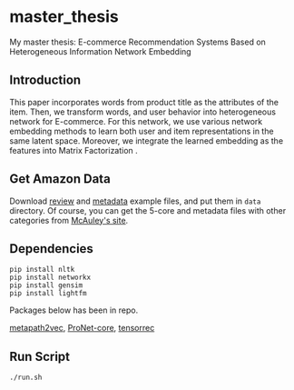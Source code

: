 # master_thesis

My master thesis: E-commerce Recommendation Systems Based on Heterogeneous Information Network Embedding

## Introduction

This paper incorporates words from product title as the attributes of the item. Then, we transform words, and user behavior into heterogeneous network for E-commerce. For this network, we use various network embedding methods to learn both user and item representations in the same latent space. Moreover, we integrate the learned embedding as the features into Matrix Factorization . 


## Get Amazon Data

Download [review](https://drive.google.com/file/d/1u-zG2k5ZCzpzkRVHF0SpATTBoqc-DpLm/view?usp=sharing) and [metadata](https://drive.google.com/file/d/1u-zG2k5ZCzpzkRVHF0SpATTBoqc-DpLm/view?usp=sharing) example files, and put them in `data` directory. Of course, you can get the 5-core and metadata files with other categories from [McAuley's site](http://jmcauley.ucsd.edu/data/amazon/).

## Dependencies

```
pip install nltk
pip install networkx
pip install gensim
pip install lightfm
```

Packages below has been in repo.

[metapath2vec](https://ericdongyx.github.io/metapath2vec/m2v.html), [ProNet-core](https://github.com/cnclabs/proNet-core), [tensorrec](https://github.com/jfkirk/tensorrec)

## Run Script

```
./run.sh
```